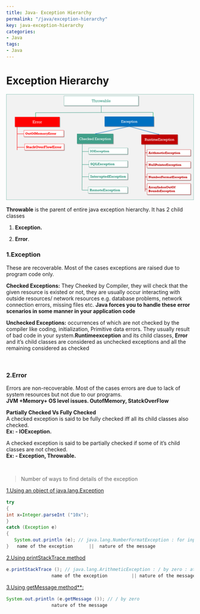 ```yaml
---
title: Java- Exception Hierarchy
permalink: "/java/exception-hierarchy"
key: java-exception-hierarchy
categories:
- Java
tags:
- Java
---
```


Exception Hierarchy
======================

![C:\\Users\\kaveti_S\\AppData\\Local\\Microsoft\\Windows\\INetCache\\Content.Word\\3.Exceptions.png](media/a87dd0b6be87089cedf73dc30d26f850.png)

**Throwable** is the parent of entire java exception hierarchy. It has 2 child
classes

1.  **Exception.**

2.  **Error**.

### 1.Exception

These are recoverable. Most of the cases exceptions are raised due to program
code only.

**Checked Exceptions:** They Cheeked by Compiler, they will check that the given
resource is existed or not, they are usually occur interacting with outside
resources/ network resources e.g. database problems, network connection errors,
missing files etc. **Java forces you to handle these error scenarios in some
manner in your application code**

**Unchecked Exceptions:** occurrences of which are not checked by the compiler
like coding, initialization, Primitive data errors. They usually result of bad
code in your system.**Runtimeexception** and its child classes, **Error** and
it’s child classes are considered as unchecked exceptions and all the remaining
considered as checked

<br>

### 2.Error

Errors are non-recoverable. Most of the cases errors are due to lack of system
resources but not due to our programs.  
**JVM +Memory+ OS level issues. OutofMemory, StatckOverFlow**

**Partially Checked Vs Fully Checked**  
A checked exception is said to be fully checked iff all its child classes also
checked.  
**Ex: - IOException.**

A checked exception is said to be partially checked if some of it’s child
classes are not checked.  
**Ex: - Exception, Throwable.**

<br>

> Number of ways to find details of the exception


<u>1.Using an object of java.lang.Exception</u>
```java
try
{
int x=Integer.parseInt ("10x");
}
catch (Exception e)
{
   System.out.println (e); // java.lang.NumberFormatException : for input string 10x
}   name of the exception	   ||  nature of the message
```




<u>2.Using printStackTrace method</u>
```java
e.printStackTrace (); // java.lang.ArithmeticException : / by zero : at line no: 4
                 name of the exception         || nature of the message || line number
```



<u>3.Using getMessage method**:</u>  
```java
System.out.println (e.getMessage ()); // / by zero
                 nature of the message
```

